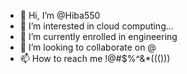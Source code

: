 - 👋 Hi, I’m @Hiba550
- 👀 I’m interested in cloud computing...
- 🌱 I’m currently enrolled in engineering
- 💞️ I’m looking to collaborate on @
- 📫 How to reach me !@#$%^&*((()))

<!---
Hiba550/Hiba550 is a ✨ special ✨ repository because its `README.md` (this file) appears on your GitHub profile.
You can click the Preview link to take a look at your changes.
--->

